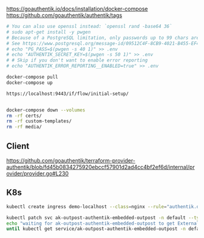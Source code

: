 https://goauthentik.io/docs/installation/docker-compose
https://github.com/goauthentik/authentik/tags

```bash
# You can also use openssl instead: `openssl rand -base64 36`
# sudo apt-get install -y pwgen
# Because of a PostgreSQL limitation, only passwords up to 99 chars are supported
# See https://www.postgresql.org/message-id/09512C4F-8CB9-4021-B455-EF4C4F0D55A0@amazon.com
# echo "PG_PASS=$(pwgen -s 40 1)" >> .env
# echo "AUTHENTIK_SECRET_KEY=$(pwgen -s 50 1)" >> .env
# # Skip if you don't want to enable error reporting
# echo "AUTHENTIK_ERROR_REPORTING__ENABLED=true" >> .env

docker-compose pull
docker-compose up

https://localhost:9443/if/flow/initial-setup/


docker-compose down --volumes
rm -rf certs/
rm -rf custom-templates/
rm -rf media/

```

## Client

https://github.com/goauthentik/terraform-provider-authentik/blob/fd45b0834275920ebccf57901d2ad4cc4bf2ef6d/internal/provider/provider.go#L230


## K8s

```bash
kubectl create ingress demo-localhost --class=nginx --rule="authentik.domain.tld/*=authentik:80"

kubectl patch svc ak-outpost-authentik-embedded-outpost -n default --type='json' -p "[{\"op\":\"replace\",\"path\":\"/spec/type\",\"value\":\"LoadBalancer\"}]"
echo "waiting for ak-outpost-authentik-embedded-outpost to get External-IP"
until kubectl get service/ak-outpost-authentik-embedded-outpost -n default --output=jsonpath='{.status.loadBalancer}' | grep "ingress"; do : ; done
```